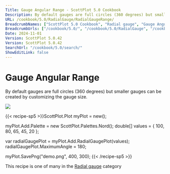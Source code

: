 ```yaml
---
Title: Gauge Angular Range - ScottPlot 5.0 Cookbook
Description: By default gauges are full circles (360 degrees) but smaller gauges can be created by customizing the gauge size.
URL: /cookbook/5.0/RadialGauge/RadialGaugeRange/
BreadcrumbNames: ["ScottPlot 5.0 Cookbook", "Radial gauge", "Gauge Angular Range"]
BreadcrumbUrls: ["/cookbook/5.0/", "/cookbook/5.0/RadialGauge", "/cookbook/5.0/RadialGauge/RadialGaugeRange"]
Date: 2024-11-01
Version: ScottPlot 5.0.42
Version: ScottPlot 5.0.42
SearchUrl: "/cookbook/5.0/search/"
ShowEditLink: false
---
```



<div class='d-flex align-items-center mt-5'>
<h1 class='me-2 text-dark my-0 border-0'>Gauge Angular Range</h1>
</div>

By default gauges are full circles (360 degrees) but smaller gauges can be created by customizing the gauge size.

[![](/cookbook/5.0/images/RadialGaugeRange.png?241101192719)](/cookbook/5.0/images/RadialGaugeRange.png?241101192719)

{{< recipe-sp5 >}}ScottPlot.Plot myPlot = new();

myPlot.Add.Palette = new ScottPlot.Palettes.Nord();
double[] values = { 100, 80, 65, 45, 20 };

var radialGaugePlot = myPlot.Add.RadialGaugePlot(values);
radialGaugePlot.MaximumAngle = 180;

myPlot.SavePng("demo.png", 400, 300);
{{< /recipe-sp5 >}}

<div class='my-5 text-center'>This recipe is one of many in the <a href='/cookbook/5.0/RadialGauge'>Radial gauge</a> category</div>


